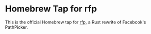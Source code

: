 # Homebrew Tap for rfp

This is the official Homebrew tap for [rfp](https://github.com/psyclaudeZ/rfp), a Rust rewrite of
Facebook's PathPicker.
